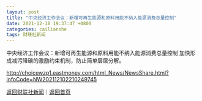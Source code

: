 ```yaml
---
layout: post
title: "中央经济工作会议：新增可再生能源和原料用能不纳入能源消费总量控制"
date: 2021-12-10 19:37:47 +0800
categories: cailianshe
tags: 财联社新闻
---
```

中央经济工作会议：新增可再生能源和原料用能不纳入能源消费总量控制
加快形成减污降碳的激励约束机制，防止简单层层分解。

<http://choicewzp1.eastmoney.com/html_News/NewsShare.html?infoCode=NW202112102210249745>

[返回财联社新闻](//finews.withounder.com/cailianshe/)｜[返回首页](//finews.withounder.com/)